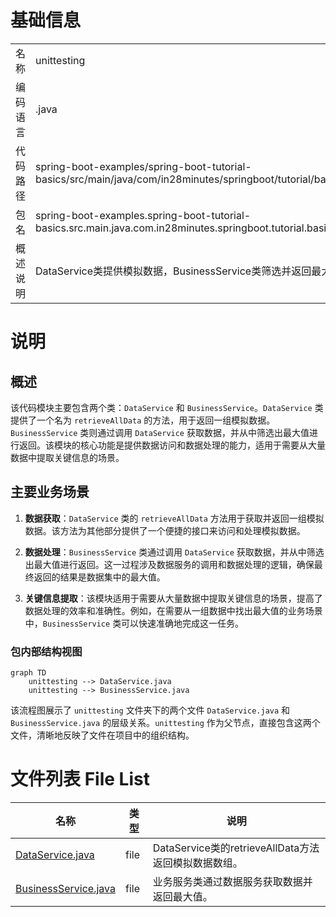 # 基础信息

|      |      |
|------|------|
| 名称 | unittesting |
| 编码语言 | .java |
| 代码路径 | spring-boot-examples/spring-boot-tutorial-basics/src/main/java/com/in28minutes/springboot/tutorial/basics/example/unittesting |
| 包名 | spring-boot-examples.spring-boot-tutorial-basics.src.main.java.com.in28minutes.springboot.tutorial.basics.example.unittesting |
| 概述说明 | DataService类提供模拟数据，BusinessService类筛选并返回最大值。 |

# 说明

## 概述

该代码模块主要包含两个类：`DataService` 和 `BusinessService`。`DataService` 类提供了一个名为 `retrieveAllData` 的方法，用于返回一组模拟数据。`BusinessService` 类则通过调用 `DataService` 获取数据，并从中筛选出最大值进行返回。该模块的核心功能是提供数据访问和数据处理的能力，适用于需要从大量数据中提取关键信息的场景。

## 主要业务场景

1. **数据获取**：`DataService` 类的 `retrieveAllData` 方法用于获取并返回一组模拟数据。该方法为其他部分提供了一个便捷的接口来访问和处理模拟数据。

2. **数据处理**：`BusinessService` 类通过调用 `DataService` 获取数据，并从中筛选出最大值进行返回。这一过程涉及数据服务的调用和数据处理的逻辑，确保最终返回的结果是数据集中的最大值。

3. **关键信息提取**：该模块适用于需要从大量数据中提取关键信息的场景，提高了数据处理的效率和准确性。例如，在需要从一组数据中找出最大值的业务场景中，`BusinessService` 类可以快速准确地完成这一任务。


### 包内部结构视图

```mermaid
graph TD
    unittesting --> DataService.java
    unittesting --> BusinessService.java
```

该流程图展示了 `unittesting` 文件夹下的两个文件 `DataService.java` 和 `BusinessService.java` 的层级关系。`unittesting` 作为父节点，直接包含这两个文件，清晰地反映了文件在项目中的组织结构。

# 文件列表 File List

| 名称   | 类型  | 说明 |
|-------|------|-------------|
| [DataService.java](DataService.md) | file | DataService类的retrieveAllData方法返回模拟数据数组。 |
| [BusinessService.java](BusinessService.md) | file | 业务服务类通过数据服务获取数据并返回最大值。 |


